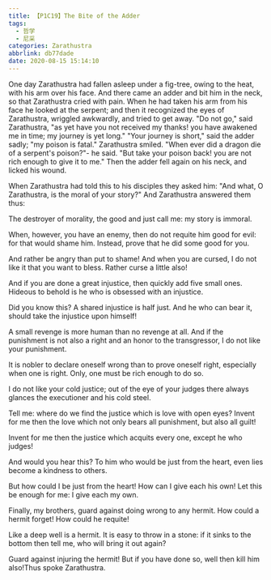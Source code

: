 ```yaml
---
title: 【P1C19】The Bite of the Adder
tags:
  - 哲学
  - 尼采
categories: Zarathustra
abbrlink: db77dade
date: 2020-08-15 15:14:10
---
```

One day Zarathustra had fallen asleep under a fig-tree, owing to the heat, with his arm over his face. And there came an adder and bit him in the neck, so that Zarathustra cried with pain. When he had taken his arm from his face he looked at the serpent; and then it recognized the eyes of Zarathustra, wriggled awkwardly, and tried to get away. "Do not go," said Zarathustra, "as yet have you not received my thanks! you have awakened me in time; my journey is yet long." "Your journey is short," said the adder sadly; "my poison is fatal." Zarathustra smiled. "When ever did a dragon die of a serpent's poison?"- he said. "But take your poison back! you are not rich enough to give it to me." Then the adder fell again on his neck, and licked his wound.
<!-- more -->
When Zarathustra had told this to his disciples they asked him: "And what, O Zarathustra, is the moral of your story?" And Zarathustra answered them thus:

The destroyer of morality, the good and just call me: my story is immoral.

When, however, you have an enemy, then do not requite him good for evil: for that would shame him. Instead, prove that he did some good for you.

And rather be angry than put to shame! And when you are cursed, I do not like it that you want to bless. Rather curse a little also!

And if you are done a great injustice, then quickly add five small ones. Hideous to behold is he who is obsessed with an injustice.

Did you know this? A shared injustice is half just. And he who can bear it, should take the injustice upon himself!

A small revenge is more human than no revenge at all. And if the punishment is not also a right and an honor to the transgressor, I do not like your punishment.

It is nobler to declare oneself wrong than to prove oneself right, especially when one is right. Only, one must be rich enough to do so.

I do not like your cold justice; out of the eye of your judges there always glances the executioner and his cold steel.

Tell me: where do we find the justice which is love with open eyes? Invent for me then the love which not only bears all punishment, but also all guilt!

Invent for me then the justice which acquits every one, except he who judges!

And would you hear this? To him who would be just from the heart, even lies become a kindness to others.

But how could I be just from the heart! How can I give each his own! Let this be enough for me: I give each my own.

Finally, my brothers, guard against doing wrong to any hermit. How could a hermit forget! How could he requite!

Like a deep well is a hermit. It is easy to throw in a stone: if it sinks to the bottom then tell me, who will bring it out again?

Guard against injuring the hermit! But if you have done so, well then kill him also!Thus spoke Zarathustra.
